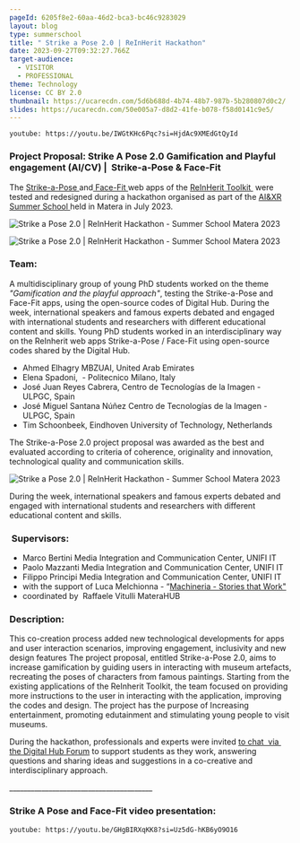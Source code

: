 ```yaml
---
pageId: 6205f8e2-60aa-46d2-bca3-bc46c9283029
layout: blog
type: summerschool
title: " Strike a Pose 2.0 | ReInHerit Hackathon"
date: 2023-09-27T09:32:27.766Z
target-audience:
  - VISITOR
  - PROFESSIONAL
theme: Technology
license: CC BY 2.0
thumbnail: https://ucarecdn.com/5d6b688d-4b74-48b7-987b-5b280807d0c2/
slides: https://ucarecdn.com/50e005a7-d8d2-41fe-b078-f58d0141c9e5/
---
```

`youtube: https://youtu.be/IWGtKHc6Pqc?si=HjdAc9XMEdGtQyId`

### Project Proposal: Strike A Pose 2.0 Gamification and Playful engagement (AI/CV) |  Strike-a-Pose & Face-Fit



The [Strike-a-Pose ](https://reinherit-hub.eu/tools/apps/de7756ad-67f6-4b6d-823e-0ce12f3f6c0d)and[ Face-Fit ](https://reinherit-hub.eu/tools/apps/051e7d78-de61-4e04-8b05-ab6f7a184153)web apps of the [ReInHerit Toolkit ](https://reinherit-hub.eu/tools/apps) were tested and redesigned during a hackathon organised as part of the [AI&XR Summer School ](https://xrsalento.it/xrai-summer-school-2023/)held in Matera in July 2023.

![ Strike a Pose 2.0 | ReInHerit Hackathon - Summer School Matera 2023](https://ucarecdn.com/f503e6b7-d25c-4428-a3bd-a18b968124ff/ " Strike a Pose 2.0 | ReInHerit Hackathon - Summer School Matera 2023")

![ Strike a Pose 2.0 | ReInHerit Hackathon - Summer School Matera 2023](https://ucarecdn.com/5811a641-4ac1-4e5a-9b2d-49935fab741f/ " Strike a Pose 2.0 | ReInHerit Hackathon - Summer School Matera 2023")

### Team:

A multidisciplinary group of young PhD students worked on the theme *"Gamification and the playful approach"*, testing the Strike-a-Pose and Face-Fit apps, using the open-source codes of Digital Hub. During the week, international speakers and famous experts debated and engaged with international students and researchers with different educational content and skills. Young PhD students worked in an interdisciplinary way on the ReInherit web apps Strike-a-Pose / Face-Fit using open-source codes shared by the Digital Hub. 

* Ahmed Elhagry MBZUAI, United Arab Emirates
* Elena Spadoni,  - Politecnico Milano, Italy
* José Juan Reyes Cabrera, Centro de Tecnologías de la Imagen - ULPGC, Spain
* José Miguel Santana Núñez Centro de Tecnologías de la Imagen - ULPGC, Spain
* Tim Schoonbeek, Eindhoven University of Technology, Netherlands

The Strike-a-Pose 2.0 project proposal was awarded as the best and evaluated according to criteria of coherence, originality and innovation, technological quality and communication skills.

![ Strike a Pose 2.0 | ReInHerit Hackathon - Summer School Matera 2023](https://ucarecdn.com/7ac99f6f-79df-4541-96ca-3f2604fd5adf/ " Strike a Pose 2.0 | ReInHerit Hackathon - Summer School Matera 2023")

During the week, international speakers and famous experts debated and engaged with international students and researchers with different educational content and skills.  

###  Supervisors:

* Marco Bertini Media Integration and Communication Center, UNIFI IT
* Paolo Mazzanti Media Integration and Communication Center, UNIFI IT
* Filippo Principi Media Integration and Communication Center, UNIFI IT
* with the support of Luca Melchionna - “[Machineria - Stories that Work"](https://machineria.it/machineria-stories-that-work)
* coordinated by  Raffaele Vitulli MateraHUB

### Description:

This co-creation process added new technological developments for apps and user interaction scenarios, improving engagement, inclusivity and new design features The project proposal, entitled Strike-a-Pose 2.0, aims to increase gamification by guiding users in interacting with museum artefacts, recreating the poses of characters from famous paintings. Starting from the existing applications of the ReInherit Toolkit, the team focused on providing more instructions to the user in interacting with the application, improving the codes and design. The project has the purpose of Increasing entertainment, promoting edutainment and stimulating young people to visit museums. 

During the hackathon, professionals and experts were invited [to chat  via  the Digital Hub Forum](https://reinherit.zulipchat.com/#narrow/stream/395690-XR.26AI-Summer-School-2023) to support students as they work, answering questions and sharing ideas and suggestions in a co-creative and interdisciplinary approach.

\_\_\_\_\_\_\_\_\_\_\_\_\_\_\_\_\_\_\_\_\_\_\_\_\_\_\_\_\_\_\_\_\_\_\_\_\_\_\_\_

### Strike A Pose and Face-Fit  video presentation:

`youtube: https://youtu.be/GHgBIRXqKK8?si=Uz5dG-hKB6yO9O16`